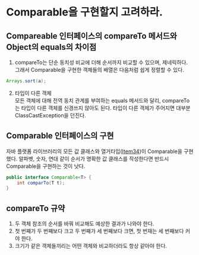 # Comparable을 구현할지 고려하라.
## Compareable 인터페이스의 compareTo 메서드와 Object의 equals의 차이점
1. compareTo는 단순 동치성 비교에 더해 순서까지 비교할 수 있으며, 제네릭하다. </br>그래서 Comparable을 구현한 객체들의 배열은 다음처럼 쉽게 정렬할 수 있다.
```java
Arrays.sort(a);
```
2. 타입이 다른 객체</br>
모든 객체에 대해 전역 동치 관계를 부여하는 equals 메서드와 달리, compareTo는 타입이 다른 객체를 신경쓰지 않아도 된다. 타입이 다른 객체가 주어지면 대부분 ClassCastException을 던진다.

## Comparable 인터페이스의 구현 
자바 플랫폼 라이브러리의 모든 값 클래스와 열거타입([Item34]())이 Comparable을 구현했다. 알파벳, 숫자, 연대 같이 순서가 명확한 값 클래스를 작성한다면 반드시 Comparable을 구현하는 것이 낫다.
```java
public interface Comparable<T> {
    int comparTo(T t);
}
```

## compareTo 규약
1. 두 객체 참조의 순서를 바꿔 비교해도 예상한 결과가 나와야 한다.
2. 첫 번째가 두 번째보다 크고 두 번째가 세 번째보다 크면, 첫 번재는 세 번째보다 커야 한다.
3. 크기가 같은 객체들끼리는 어떤 객체와 비교하더라도 항상 같아야 한다.

